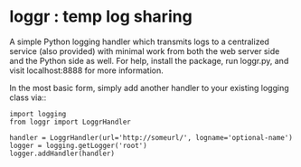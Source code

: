 loggr : temp log sharing
=========================

A simple Python logging handler which transmits logs to a centralized service
(also provided) with minimal work from both the web server side and the Python
side as well. For help, install the package, run loggr.py, and visit
localhost:8888 for more information.

In the most basic form, simply add another handler to your existing logging
class via::

    import logging
    from loggr import LoggrHandler

    handler = LoggrHandler(url='http://someurl/', logname='optional-name')
    logger = logging.getLogger('root')
    logger.addHandler(handler)

